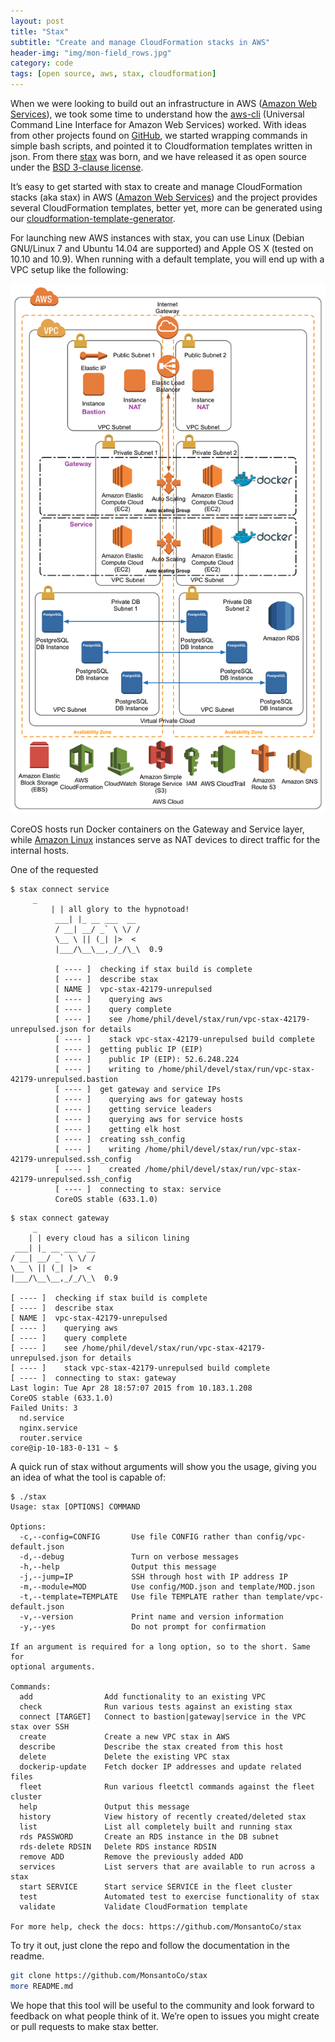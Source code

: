 ```yaml
---
layout: post
title: "Stax"
subtitle: "Create and manage CloudFormation stacks in AWS"
header-img: "img/mon-field_rows.jpg"
category: code
tags: [open source, aws, stax, cloudformation]
---
```


When we were looking to build out an infrastructure in AWS ([Amazon Web Services](aws.amazon.com)), we took some time to understand how the [aws-cli](https://github.com/aws/aws-cli) (Universal Command Line Interface for Amazon Web Services) worked. With ideas from other projects found on [GitHub](https://github.com), we started wrapping commands in simple bash scripts, and pointed it to Cloudformation templates written in json. From there [stax](https://github.com/monsantoco/stax) was born, and we have released it as open source under the [BSD 3-clause license](http://opensource.org/licenses/BSD-3-Clause).

It’s easy to get started with stax to create and manage CloudFormation stacks (aka stax) in AWS ([Amazon Web Services](aws.amazon.com)) and the project provides several CloudFormation templates, better yet, more can be generated using our [cloudformation-template-generator](https://github.com/MonsantoCo/cloudformation-template-generator).

<!--more-->

For launching new AWS instances with stax, you can use Linux (Debian GNU/Linux 7 and Ubuntu 14.04 are supported) and Apple OS X (tested on 10.10 and 10.9). When running with a default template, you will end up with a VPC setup like the following:

![AWS Stax Diagram](/assets/aws-stax.png)

CoreOS hosts run Docker containers on the Gateway and Service layer, while [Amazon Linux](https://aws.amazon.com/amazon-linux-ami/) instances serve as NAT devices to direct traffic for the internal hosts. 


One of the requested 



```
$ stax connect service
     _
         | | all glory to the hypnotoad!
          ___| |_ __ ___  __
          / __| __/ _` \ \/ /
          \__ \ || (_| |>  <
          |___/\__\__,_/_/\_\  0.9
          
          [ ---- ]  checking if stax build is complete
          [ ---- ]  describe stax
          [ NAME ]  vpc-stax-42179-unrepulsed
          [ ---- ]    querying aws
          [ ---- ]    query complete
          [ ---- ]    see /home/phil/devel/stax/run/vpc-stax-42179-unrepulsed.json for details
          [ ---- ]    stack vpc-stax-42179-unrepulsed build complete
          [ ---- ]  getting public IP (EIP)
          [ ---- ]    public IP (EIP): 52.6.248.224
          [ ---- ]    writing to /home/phil/devel/stax/run/vpc-stax-42179-unrepulsed.bastion
          [ ---- ]  get gateway and service IPs
          [ ---- ]    querying aws for gateway hosts
          [ ---- ]    getting service leaders
          [ ---- ]    querying aws for service hosts
          [ ---- ]    getting elk host
          [ ---- ]  creating ssh_config
          [ ---- ]    writing /home/phil/devel/stax/run/vpc-stax-42179-unrepulsed.ssh_config
          [ ---- ]    created /home/phil/devel/stax/run/vpc-stax-42179-unrepulsed.ssh_config
          [ ---- ]  connecting to stax: service
          CoreOS stable (633.1.0)
```

```
$ stax connect gateway
     _
    | | every cloud has a silicon lining
 ___| |_ __ ___  __
/ __| __/ _` \ \/ /
\__ \ || (_| |>  <
|___/\__\__,_/_/\_\  0.9

[ ---- ]  checking if stax build is complete
[ ---- ]  describe stax
[ NAME ]  vpc-stax-42179-unrepulsed
[ ---- ]    querying aws
[ ---- ]    query complete
[ ---- ]    see /home/phil/devel/stax/run/vpc-stax-42179-unrepulsed.json for details
[ ---- ]    stack vpc-stax-42179-unrepulsed build complete
[ ---- ]  connecting to stax: gateway
Last login: Tue Apr 28 18:57:07 2015 from 10.183.1.208
CoreOS stable (633.1.0)
Failed Units: 3
  nd.service
  nginx.service
  router.service
core@ip-10-183-0-131 ~ $
```

A quick run of stax without arguments will show you the usage, giving you an idea of what the tool is capable of:

```
$ ./stax
Usage: stax [OPTIONS] COMMAND

Options:
  -c,--config=CONFIG       Use file CONFIG rather than config/vpc-default.json
  -d,--debug               Turn on verbose messages
  -h,--help                Output this message
  -j,--jump=IP             SSH through host with IP address IP
  -m,--module=MOD          Use config/MOD.json and template/MOD.json
  -t,--template=TEMPLATE   Use file TEMPLATE rather than template/vpc-default.json
  -v,--version             Print name and version information
  -y,--yes                 Do not prompt for confirmation

If an argument is required for a long option, so to the short. Same for
optional arguments.

Commands:
  add                Add functionality to an existing VPC
  check              Run various tests against an existing stax
  connect [TARGET]   Connect to bastion|gateway|service in the VPC stax over SSH
  create             Create a new VPC stax in AWS
  describe           Describe the stax created from this host
  delete             Delete the existing VPC stax
  dockerip-update    Fetch docker IP addresses and update related files
  fleet              Run various fleetctl commands against the fleet cluster
  help               Output this message
  history            View history of recently created/deleted stax
  list               List all completely built and running stax
  rds PASSWORD       Create an RDS instance in the DB subnet
  rds-delete RDSIN   Delete RDS instance RDSIN
  remove ADD         Remove the previously added ADD
  services           List servers that are available to run across a stax
  start SERVICE      Start service SERVICE in the fleet cluster
  test               Automated test to exercise functionality of stax
  validate           Validate CloudFormation template

For more help, check the docs: https://github.com/MonsantoCo/stax
```

To try it out, just clone the repo and follow the documentation in the readme.

```bash
git clone https://github.com/MonsantoCo/stax
more README.md
```

We hope that this tool will be useful to the community and look forward to feedback on what people think of it. We’re open to issues you might create or pull requests to make stax better.
